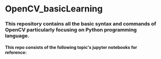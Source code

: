 # OpenCV_basicLearning

<h3> This repository contains all the basic syntax and commands of OpenCV particularly focusing on Python 
  programming language.</h3>
  
  <h4> This repo consists of the following topic's jupyter notebooks for reference:
